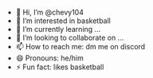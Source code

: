 - 👋 Hi, I’m @chevy104
- 👀 I’m interested in basketball 
- 🌱 I’m currently learning ...
- 💞️ I’m looking to collaborate on ...
- 📫 How to reach me: dm me on discord 
- 😄 Pronouns: he/him
- ⚡ Fun fact: likes basketball 

<!---
chevy104/chevy104 is a ✨ special ✨ repository because its `README.md` (this file) appears on your GitHub profile.
You can click the Preview link to take a look at your changes.
--->
